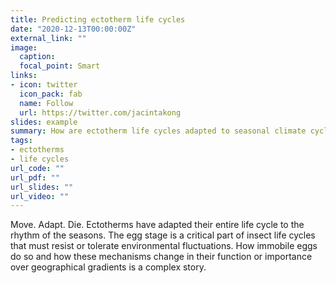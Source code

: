 ```yaml
---
title: Predicting ectotherm life cycles
date: "2020-12-13T00:00:00Z"
external_link: ""
image:
  caption: 
  focal_point: Smart
links:
- icon: twitter
  icon_pack: fab
  name: Follow
  url: https://twitter.com/jacintakong
slides: example
summary: How are ectotherm life cycles adapted to seasonal climate cycles?
tags:
- ectotherms
- life cycles
url_code: ""
url_pdf: ""
url_slides: ""
url_video: ""
---
```


Move. Adapt. Die. Ectotherms have adapted their entire life cycle to the rhythm of the seasons. The egg stage is a critical part of insect life cycles that must resist or tolerate environmental fluctuations. How immobile eggs do so and how these mechanisms change in their function or importance over geographical gradients is a complex story.